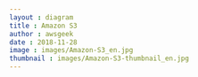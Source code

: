 ```yaml
---
layout : diagram
title : Amazon S3
author : awsgeek
date : 2018-11-28
image : images/Amazon-S3_en.jpg
thumbnail : images/Amazon-S3-thumbnail_en.jpg
---
```

